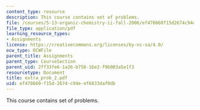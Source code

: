 ```yaml
---
content_type: resource
description: This course contains set of problems.
file: /courses/5-13-organic-chemistry-ii-fall-2006/ef478660f15d2674c94eef6833daf0db_extra_prob_2.pdf
file_type: application/pdf
learning_resource_types:
- Assignments
license: https://creativecommons.org/licenses/by-nc-sa/4.0/
ocw_type: OCWFile
parent_title: Assignments
parent_type: CourseSection
parent_uid: 2ff33fe6-1a26-b758-16e2-f9b003a5e1f3
resourcetype: Document
title: extra_prob_2.pdf
uid: ef478660-f15d-2674-c94e-ef6833daf0db
---
```

This course contains set of problems.
